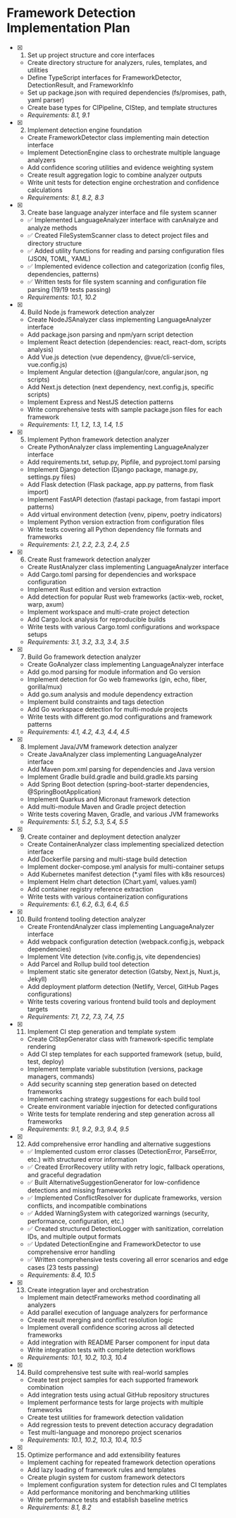 # Framework Detection Implementation Plan

- [x] 1. Set up project structure and core interfaces





  - Create directory structure for analyzers, rules, templates, and utilities
  - Define TypeScript interfaces for FrameworkDetector, DetectionResult, and FrameworkInfo
  - Set up package.json with required dependencies (fs/promises, path, yaml parser)
  - Create base types for CIPipeline, CIStep, and template structures
  - _Requirements: 8.1, 9.1_

- [x] 2. Implement detection engine foundation







  - Create FrameworkDetector class implementing main detection interface
  - Implement DetectionEngine class to orchestrate multiple language analyzers
  - Add confidence scoring utilities and evidence weighting system
  - Create result aggregation logic to combine analyzer outputs
  - Write unit tests for detection engine orchestration and confidence calculations
  - _Requirements: 8.1, 8.2, 8.3_

- [x] 3. Create base language analyzer interface and file system scanner
  - ✅ Implemented LanguageAnalyzer interface with canAnalyze and analyze methods
  - ✅ Created FileSystemScanner class to detect project files and directory structure
  - ✅ Added utility functions for reading and parsing configuration files (JSON, TOML, YAML)
  - ✅ Implemented evidence collection and categorization (config files, dependencies, patterns)
  - ✅ Written tests for file system scanning and configuration file parsing (19/19 tests passing)
  - _Requirements: 10.1, 10.2_

- [x] 4. Build Node.js framework detection analyzer





  - Create NodeJSAnalyzer class implementing LanguageAnalyzer interface
  - Add package.json parsing and npm/yarn script detection
  - Implement React detection (dependencies: react, react-dom, scripts analysis)
  - Add Vue.js detection (vue dependency, @vue/cli-service, vue.config.js)
  - Implement Angular detection (@angular/core, angular.json, ng scripts)
  - Add Next.js detection (next dependency, next.config.js, specific scripts)
  - Implement Express and NestJS detection patterns
  - Write comprehensive tests with sample package.json files for each framework
  - _Requirements: 1.1, 1.2, 1.3, 1.4, 1.5_

- [x] 5. Implement Python framework detection analyzer





  - Create PythonAnalyzer class implementing LanguageAnalyzer interface
  - Add requirements.txt, setup.py, Pipfile, and pyproject.toml parsing
  - Implement Django detection (Django package, manage.py, settings.py files)
  - Add Flask detection (Flask package, app.py patterns, from flask import)
  - Implement FastAPI detection (fastapi package, from fastapi import patterns)
  - Add virtual environment detection (venv, pipenv, poetry indicators)
  - Implement Python version extraction from configuration files
  - Write tests covering all Python dependency file formats and frameworks
  - _Requirements: 2.1, 2.2, 2.3, 2.4, 2.5_

- [x] 6. Create Rust framework detection analyzer








  - Create RustAnalyzer class implementing LanguageAnalyzer interface
  - Add Cargo.toml parsing for dependencies and workspace configuration
  - Implement Rust edition and version extraction
  - Add detection for popular Rust web frameworks (actix-web, rocket, warp, axum)
  - Implement workspace and multi-crate project detection
  - Add Cargo.lock analysis for reproducible builds
  - Write tests with various Cargo.toml configurations and workspace setups
  - _Requirements: 3.1, 3.2, 3.3, 3.4, 3.5_

- [x] 7. Build Go framework detection analyzer





  - Create GoAnalyzer class implementing LanguageAnalyzer interface
  - Add go.mod parsing for module information and Go version
  - Implement detection for Go web frameworks (gin, echo, fiber, gorilla/mux)
  - Add go.sum analysis and module dependency extraction
  - Implement build constraints and tags detection
  - Add Go workspace detection for multi-module projects
  - Write tests with different go.mod configurations and framework patterns
  - _Requirements: 4.1, 4.2, 4.3, 4.4, 4.5_

- [x] 8. Implement Java/JVM framework detection analyzer





  - Create JavaAnalyzer class implementing LanguageAnalyzer interface
  - Add Maven pom.xml parsing for dependencies and Java version
  - Implement Gradle build.gradle and build.gradle.kts parsing
  - Add Spring Boot detection (spring-boot-starter dependencies, @SpringBootApplication)
  - Implement Quarkus and Micronaut framework detection
  - Add multi-module Maven and Gradle project detection
  - Write tests covering Maven, Gradle, and various JVM frameworks
  - _Requirements: 5.1, 5.2, 5.3, 5.4, 5.5_

- [x] 9. Create container and deployment detection analyzer





  - Create ContainerAnalyzer class implementing specialized detection interface
  - Add Dockerfile parsing and multi-stage build detection
  - Implement docker-compose.yml analysis for multi-container setups
  - Add Kubernetes manifest detection (*.yaml files with k8s resources)
  - Implement Helm chart detection (Chart.yaml, values.yaml)
  - Add container registry reference extraction
  - Write tests with various containerization configurations
  - _Requirements: 6.1, 6.2, 6.3, 6.4, 6.5_

- [x] 10. Build frontend tooling detection analyzer





  - Create FrontendAnalyzer class implementing LanguageAnalyzer interface
  - Add webpack configuration detection (webpack.config.js, webpack dependencies)
  - Implement Vite detection (vite.config.js, vite dependencies)
  - Add Parcel and Rollup build tool detection
  - Implement static site generator detection (Gatsby, Next.js, Nuxt.js, Jekyll)
  - Add deployment platform detection (Netlify, Vercel, GitHub Pages configurations)
  - Write tests covering various frontend build tools and deployment targets
  - _Requirements: 7.1, 7.2, 7.3, 7.4, 7.5_

- [x] 11. Implement CI step generation and template system







  - Create CIStepGenerator class with framework-specific template rendering
  - Add CI step templates for each supported framework (setup, build, test, deploy)
  - Implement template variable substitution (versions, package managers, commands)
  - Add security scanning step generation based on detected frameworks
  - Implement caching strategy suggestions for each build tool
  - Create environment variable injection for detected configurations
  - Write tests for template rendering and step generation across all frameworks
  - _Requirements: 9.1, 9.2, 9.3, 9.4, 9.5_

- [x] 12. Add comprehensive error handling and alternative suggestions
  - ✅ Implemented custom error classes (DetectionError, ParseError, etc.) with structured error information
  - ✅ Created ErrorRecovery utility with retry logic, fallback operations, and graceful degradation
  - ✅ Built AlternativeSuggestionGenerator for low-confidence detections and missing frameworks
  - ✅ Implemented ConflictResolver for duplicate frameworks, version conflicts, and incompatible combinations
  - ✅ Added WarningSystem with categorized warnings (security, performance, configuration, etc.)
  - ✅ Created structured DetectionLogger with sanitization, correlation IDs, and multiple output formats
  - ✅ Updated DetectionEngine and FrameworkDetector to use comprehensive error handling
  - ✅ Written comprehensive tests covering all error scenarios and edge cases (23 tests passing)
  - _Requirements: 8.4, 10.5_

- [x] 13. Create integration layer and orchestration







  - Implement main detectFrameworks method coordinating all analyzers
  - Add parallel execution of language analyzers for performance
  - Create result merging and conflict resolution logic
  - Implement overall confidence scoring across all detected frameworks
  - Add integration with README Parser component for input data
  - Write integration tests with complete detection workflows
  - _Requirements: 10.1, 10.2, 10.3, 10.4_

- [x] 14. Build comprehensive test suite with real-world samples





  - Create test project samples for each supported framework combination
  - Add integration tests using actual GitHub repository structures
  - Implement performance tests for large projects with multiple frameworks
  - Create test utilities for framework detection validation
  - Add regression tests to prevent detection accuracy degradation
  - Test multi-language and monorepo project scenarios
  - _Requirements: 10.1, 10.2, 10.3, 10.4, 10.5_

- [x] 15. Optimize performance and add extensibility features





  - Implement caching for repeated framework detection operations
  - Add lazy loading of framework rules and templates
  - Create plugin system for custom framework detectors
  - Implement configuration system for detection rules and CI templates
  - Add performance monitoring and benchmarking utilities
  - Write performance tests and establish baseline metrics
  - _Requirements: 8.1, 8.2_